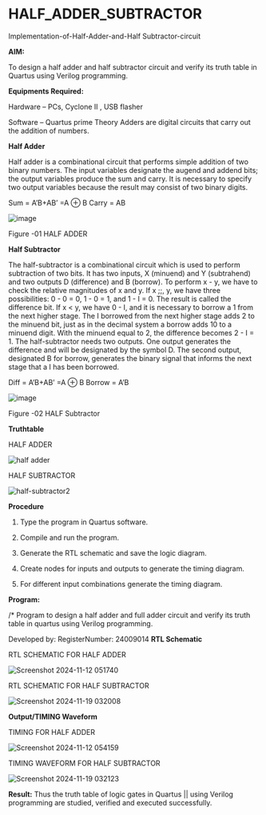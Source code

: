 # HALF_ADDER_SUBTRACTOR

Implementation-of-Half-Adder-and-Half Subtractor-circuit

**AIM:**

To design a half adder and half subtractor circuit and verify its truth table in Quartus using Verilog programming.

**Equipments Required:**

Hardware – PCs, Cyclone II , USB flasher 

Software – Quartus prime Theory Adders are digital circuits that carry out the addition of numbers.

**Half Adder**

Half adder is a combinational circuit that performs simple addition of two binary numbers. The input variables designate the augend and addend bits; the output variables produce the sum and carry. It is necessary to specify two output variables because the result may consist of two binary digits.

Sum = A’B+AB’ =A ⊕ B Carry = AB

![image](https://github.com/naavaneetha/HALF_ADDER_SUBTRACTOR/assets/154305477/bd4a0b2c-cdbc-4184-ab08-81578f121e1f)

Figure -01 HALF ADDER

**Half Subtractor**

The half-subtractor is a combinational circuit which is used to perform subtraction of two bits. It has two inputs, X (minuend) and Y (subtrahend) and two outputs D (difference) and B (borrow). To perform x - y, we have to check the relative magnitudes of x and y. If x ;;, y, we have three possibilities: 0 - 0 = 0, 1 - 0 = 1, and 1 - I = 0. The result is called the difference bit. If x < y, we have 0 - I, and it is necessary to borrow a 1 from the next higher stage. The I borrowed from the next higher stage adds 2 to the minuend bit, just as in the decimal system a borrow adds 10 to a minuend digit. With the minuend equal to 2, the difference becomes 2 - I = 1. The half-subtractor needs two outputs. One output generates the difference and will be designated by the symbol D. The second output, designated B for borrow, generates the binary signal that informs the next stage that a I has been borrowed. 

Diff = A’B+AB’ =A ⊕ B
Borrow = A’B

 ![image](https://github.com/naavaneetha/HALF_ADDER_SUBTRACTOR/assets/154305477/d76b099c-513f-4e7c-843a-e2fd028a531a)

Figure -02 HALF Subtractor

**Truthtable**

HALF ADDER

![half adder](https://github.com/user-attachments/assets/f5a96e0e-4c74-4f6b-b70b-60cff74a6132)


HALF SUBTRACTOR

![half-subtractor2](https://github.com/user-attachments/assets/99aa440c-5126-41bf-bb46-26391250210f)


**Procedure**

1.	Type the program in Quartus software.

2.	Compile and run the program.

3.	Generate the RTL schematic and save the logic diagram.

4.	Create nodes for inputs and outputs to generate the timing diagram.

5.	For different input combinations generate the timing diagram.


**Program:**

/* Program to design a half adder and full adder circuit and verify its truth table in quartus using Verilog programming.

Developed by: RegisterNumber: 24009014
**RTL Schematic**

RTL SCHEMATIC FOR HALF ADDER

![Screenshot 2024-11-12 051740](https://github.com/user-attachments/assets/a0e92d95-38ed-4164-a77e-83b72505b437)


RTL SCHEMATIC FOR HALF SUBTRACTOR

![Screenshot 2024-11-19 032008](https://github.com/user-attachments/assets/b191aa50-7c7e-4bd1-803c-62e2b182feb2)


**Output/TIMING Waveform**

TIMING FOR HALF ADDER

![Screenshot 2024-11-12 054159](https://github.com/user-attachments/assets/092ac5af-4ce9-494a-a753-29d9da9021fe)


TIMING WAVEFORM FOR HALF SUBTRACTOR

![Screenshot 2024-11-19 032123](https://github.com/user-attachments/assets/de2dd8da-02ac-45fb-945b-defd401873df)


**Result:**
Thus the truth table of logic gates in Quartus || using Verilog programming are 
studied, verified and executed successfully.
